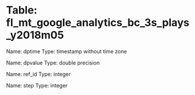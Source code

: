 Table: fl_mt_google_analytics_bc_3s_plays_y2018m05
==================================================

Name: dptime
Type: timestamp without time zone

Name: dpvalue
Type: double precision

Name: ref_id
Type: integer

Name: step
Type: integer

